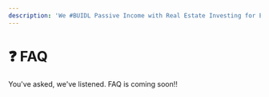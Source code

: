 ```yaml
---
description: 'We #BUIDL Passive Income with Real Estate Investing for Everyone.'
---
```


# ❓ FAQ

You've asked, we've listened.  FAQ is coming soon!!
